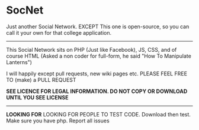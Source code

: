 # SocNet
Just another Social Network. EXCEPT This one is open-source, so you can call it your own for that college application.
<hr/>
This Social Network sits on PHP (Just like Facebook), JS, CSS, and of course HTML (Asked a non coder for full-form, he said "How To Manipulate Lanterns")

I will happily except pull requests, new wiki pages etc. 
PLEASE FEEL FREE TO (make) a PULL REQUEST

<b>SEE LICENCE FOR LEGAL INFORMATION. DO NOT COPY OR DOWNLOAD UNTIL YOU SEE LICENSE</b>
<hr/>
<b>LOOKING FOR</b>
LOOKING FOR PEOPLE TO TEST CODE. Download then test. Make sure you have php. Report all issues

